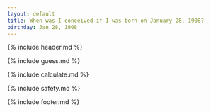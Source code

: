 ```yaml
---
layout: default
title: When was I conceived if I was born on January 28, 1908?
birthday: Jan 28, 1908
---
```


{% include header.md %}

{% include guess.md %}

{% include calculate.md %}

{% include safety.md %}

{% include footer.md %}




